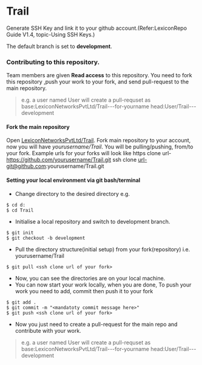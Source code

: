 # Trail
Generate SSH Key and link it to your github account.(Refer:LexiconRepo Guide V1.4, topic-Using SSH Keys.)

The default branch is set to **development**.

### Contributing to this repository.
Team members are given **Read access** to this repository.
You need to fork this repository ,push your work to your fork, and send pull-request to the main repository.
>e.g. a user named User will create a pull-requset as base:LexiconNetworksPvtLtd/Trail---for-yourname head:User/Trail---development

#### Fork the main repository
Open [LexiconNetworksPvtLtd/Trail](https://github.com/LexiconNetworksPvtLtd/Trail).
Fork main repository to your account, now you will have *yourusername/Trail*.
You will be pulling/pushing, from/to your fork. Example urls for your forks will look like
https clone url-https://github.com/yourusername/Trail.git
ssh clone url-git@github.com:yourusername/Trail.git
#### Setting your local environment via git bash/terminal
- Change directory to the desired directory e.g.
```Shell
$ cd d:
$ cd Trail
```
- Initialise a local repository and switch to development branch.
```Shell
$ git init
$ git checkout -b development
```
- Pull the directory structure(initial setup) from your fork(repository) i.e. yourusername/Trail
```Shell
$ git pull <ssh clone url of your fork>
```
- Now, you can see the directories are on your local machine.
- You can now start your work locally, when you are done,
To push your work you need to add, commit then push it to your fork
```Shell
$ git add .
$ git commit -m "<mandatoty commit message here>"
$ git push <ssh clone url of your fork>
```
- Now you just need to create a pull-request for the main repo and contribute with your work.

>e.g. a user named User will create a pull-requset as base:LexiconNetworksPvtLtd/Trail---for-yourname head:User/Trail---development
